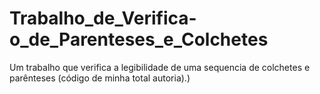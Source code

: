# Trabalho_de_Verifica-o_de_Parenteses_e_Colchetes
Um trabalho que verifica a legibilidade de uma sequencia de colchetes e parênteses (código de minha total autoria).)
